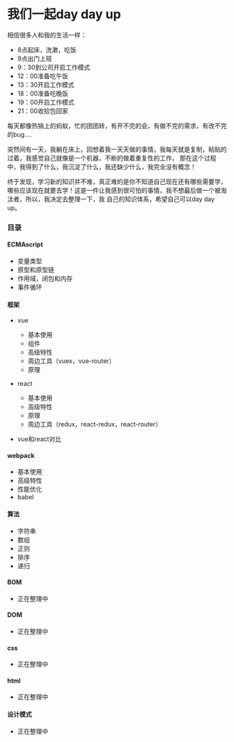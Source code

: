 # 我们一起day day up

相信很多人和我的生活一样：
- 8点起床，洗漱，吃饭
- 9点出门上班
- 9：30到公司开启工作模式
- 12：00准备吃午饭
- 13：30开启工作模式
- 18：00准备吃晚饭
- 19：00开启工作模式
- 21：00收拾包回家

每天都像热锅上的蚂蚁，忙的团团转，有开不完的会，有做不完的需求，有改不完的bug....

突然间有一天，我躺在床上，回想着我一天天做的事情，我每天就是复制，粘贴的过着，我感觉自己就像是一个机器，不断的做着重复性的工作，
那在这个过程中，我得到了什么，我沉淀了什么，我还缺少什么，我完全没有概念！

终于发现，学习新的知识并不难，真正难的是你不知道自己现在还有哪些需要学，哪些应该现在就要去学！这是一件让我感到很可怕的事情，我不想最后做一个被淘汰者，所以，我决定去整理一下，我
自己的知识体系，希望自己可以day day up。

### 目录

#### ECMAscript
- 变量类型
- 原型和原型链
- 作用域，闭包和内存
- 事件循环

#### 框架
- vue
    - 基本使用
    - 组件
    - 高级特性
    - 周边工具（vuex，vue-router）
    - 原理
    
- react
    - 基本使用
    - 高级特性
    - 原理
    - 周边工具（redux，react-redux，react-router）
    
- vue和react对比

#### webpack
- 基本使用
- 高级特性
- 性能优化
- babel

#### 算法
- 字符串
- 数组
- 正则
- 排序
- 递归

#### BOM
- 正在整理中

#### DOM
- 正在整理中

#### css
- 正在整理中

#### html
- 正在整理中

#### 设计模式
- 正在整理中

